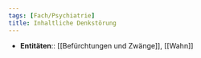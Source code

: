```yaml
---
tags: [Fach/Psychiatrie]
title: Inhaltliche Denkstörung
---
```

- **Entitäten**:: [[Befürchtungen und Zwänge]], [[Wahn]]